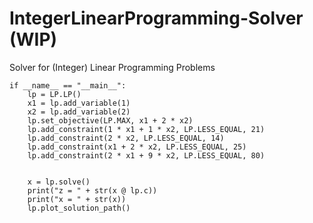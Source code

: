 # IntegerLinearProgramming-Solver (WIP)

Solver for (Integer) Linear Programming Problems

```
if __name__ == "__main__":
    lp = LP.LP()
    x1 = lp.add_variable(1)
    x2 = lp.add_variable(2)
    lp.set_objective(LP.MAX, x1 + 2 * x2)
    lp.add_constraint(1 * x1 + 1 * x2, LP.LESS_EQUAL, 21)
    lp.add_constraint(2 * x2, LP.LESS_EQUAL, 14)
    lp.add_constraint(x1 + 2 * x2, LP.LESS_EQUAL, 25)
    lp.add_constraint(2 * x1 + 9 * x2, LP.LESS_EQUAL, 80)


    x = lp.solve()
    print("z = " + str(x @ lp.c))
    print("x = " + str(x))
    lp.plot_solution_path()
```
